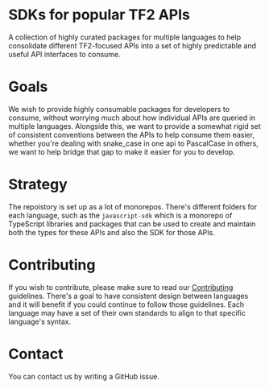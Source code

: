 # SDKs for popular TF2 APIs

A collection of highly curated packages for multiple languages to help consolidate different TF2-focused APIs into a set of highly predictable and useful API interfaces to consume.

# Goals

We wish to provide highly consumable packages for developers to consume, without worrying much about how individual APIs are queried in multiple languages. Alongside this, we want to provide a somewhat rigid set of consistent conventions between the APIs to help consume them easier, whether you're dealing with snake_case in one api to PascalCase in others, we want to help bridge that gap to make it easier for you to develop.

# Strategy

The repoistory is set up as a lot of monorepos. There's different folders for each language, such as the `javascript-sdk` which is a monorepo of TypeScript libraries and packages that can be used to create and maintain both the types for these APIs and also the SDK for those APIs.

# Contributing

If you wish to contribute, please make sure to read our [Contributing](CONTRIBUTING) guidelines. There's a goal to have consistent design between languages and it will benefit if you could continue to follow those guidelines. Each language may have a set of their own standards to align to that specific language's syntax.

# Contact

You can contact us by writing a GitHub issue.

